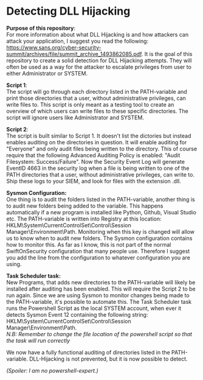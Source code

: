 # Detecting DLL Hijacking

**Purpose of this repository**: \
For more information about what DLL Hijacking is and how attackers can attack your application, I suggest you read the following: https://www.sans.org/cyber-security-summit/archives/file/summit_archive_1493862085.pdf. It is the goal of this repository to create a solid detection for DLL Hijacking attempts. They will often be used as a way for the attacker to escalate privileges from user to either Administrator or SYSTEM. 

**Script 1**: \
The script will go through each directory listed in the PATH-variable and print those directories that a user, without administrative privileges, can write files to. This script is only meant as a testing tool to create an overview of which users can write files to these specific directories. The script will ignore users like Administrator and SYSTEM.  

**Script 2**: \
The script is built similar to Script 1. It doesn't list the dictories but instead enables auditing on the directories in question. It will enable auditing for "Everyone" and only audit files being written to the directory. This of course require that the following Advanced Auditing Policy is enabled: "Audit Filesystem: Success/Failure". Now the Security Event Log will generate EventID 4663 in the security log when a file is being written to one of the PATH directories that a user, without administrative privileges, can write to. Ship these logs to your SIEM, and look for files with the extension .dll.  

**Sysmon Configuration:** \
One thing is to audit the folders listed in the PATH-variable, another thing is to audit new folders being added to the variable. This happens automatically if a new program is installed like Python, Github, Visual Studio etc. The PATH-variable is written into Registry at this location: HKLM\System\CurrentControlSet\Control\Session Manager\Environment\Path. Monitoring when this key is changed will allow us to know when to audit new folders. The Sysmon configuration contains how to monitor this. As far as I know, this is not part of the normal SwiftOnSecurity configuration that many people use. Therefore I suggest you add the line from the configuration to whatever configuration you are using.  

**Task Scheduler task:** \
New Programs, that adds new directories to the PATH-variable will likely be installed after auditing has been enabled. This will require the Script 2 to be run again. Since we are using Sysmon to monitor changes being made to the PATH-variable, it's possible to automate this. The Task Scheduler task runs the Powershell Script as the local SYSTEM account, when ever it detects Sysmon Event 12 containing the following string: HKLM\System\CurrentControlSet\Control\Session Manager\Environment\Path.  
*N.B: Remember to change the file location of the powershell script so that the task will run correctly*

We now have a fully functional auditing of directories listed in the PATH-variable. DLL-Hijacking is not prevented, but it is now possible to detect. 

*(Spoiler: I am no powershell-expert.)*
